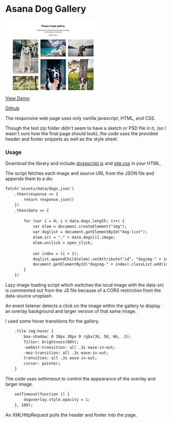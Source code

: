 # Asana Dog Gallery

[![](screenshot.jpg)](http://mbrownca.com/work/asana/dogs.html)

[View Demo](http://mbrownca.com/work/asana/dogs.html)

[Github](https://github.com/mbrownca/asana)

The responsive web page uses only vanilla javascript, HTML, and CSS.

Though the test zip folder didn't seem to have a sketch or PSD file in it, (so I wasn't sure how the final page should look), the code uses the provided header and footer snippets as well as the style sheet. 

### Usage ###
Download the library and include [dogsscript.js](https://github.com/mbrownca/asana/blob/master/assets/data/dogscripts.js) and [site.css](https://github.com/mbrownca/asana/blob/master/assets/styles/site.css) in your HTML.

The script fetches each image and source URL from the JSON file and appends them to a div.
```html
fetch('assets/data/dogs.json')
	.then(response => {
		return response.json()
	})
	.then(data => {

		for (var i = 0; i < data.dogs.length; i++) {
			var elem = document.createElement("img");
			var doglist = document.getElementById("dog-list");
			elem.src = "." + data.dogs[i].image;
			elem.onclick = open_click;
						     
			var index = (i + 1);
			doglist.appendChild(elem).setAttribute("id", "dogimg-" + index);
			document.getElementById("dogimg-" + index).classList.add(index);
		}
	})
```

Lazy image loading script which switches the local image with the data-src is commented out from the JS file because of a CORS restriction from the data-source unsplash.

An event listener detects a click on the image within the gallery to display an overlay background and larger version of that same image.

I used some hover transitions for the gallery.
```html
	.tile img:hover {
		box-shadow: 0 30px 30px 0 rgba(36, 50, 66, .5);
		filter: brightness(80%);
		-webkit-transition: all .3s ease-in-out;
		-moz-transition: all .3s ease-in-out;
		transition: all .3s ease-in-out;
		cursor: pointer;
	}
```

The code uses settimeout to control the appearance of the overlay and larger image.
```html
	setTimeout(function () {
		dogoverlay.style.opacity = 1;
	}, 100);
```

An XMLHttpRequest pulls the header and footer into the page.
